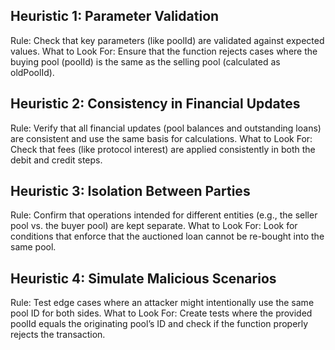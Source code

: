 
## Heuristic 1: Parameter Validation
Rule: Check that key parameters (like poolId) are validated against expected values.
What to Look For:
Ensure that the function rejects cases where the buying pool (poolId) is the same as the selling pool (calculated as oldPoolId).

## Heuristic 2: Consistency in Financial Updates
Rule: Verify that all financial updates (pool balances and outstanding loans) are consistent and use the same basis for calculations.
What to Look For:
Check that fees (like protocol interest) are applied consistently in both the debit and credit steps.


##  Heuristic 3: Isolation Between Parties
Rule: Confirm that operations intended for different entities (e.g., the seller pool vs. the buyer pool) are kept separate.
What to Look For:
Look for conditions that enforce that the auctioned loan cannot be re-bought into the same pool.

## Heuristic 4: Simulate Malicious Scenarios
Rule: Test edge cases where an attacker might intentionally use the same pool ID for both sides.
What to Look For:
Create tests where the provided poolId equals the originating pool’s ID and check if the function properly rejects the transaction.